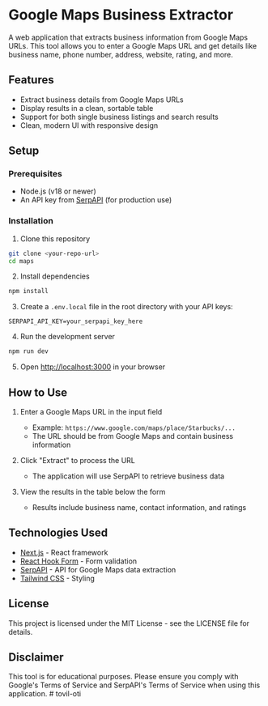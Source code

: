 # Google Maps Business Extractor

A web application that extracts business information from Google Maps URLs. This tool allows you to enter a Google Maps URL and get details like business name, phone number, address, website, rating, and more.

## Features

- Extract business details from Google Maps URLs
- Display results in a clean, sortable table
- Support for both single business listings and search results
- Clean, modern UI with responsive design

## Setup

### Prerequisites

- Node.js (v18 or newer)
- An API key from [SerpAPI](https://serpapi.com/) (for production use)

### Installation

1. Clone this repository
```bash
git clone <your-repo-url>
cd maps
```

2. Install dependencies
```bash
npm install
```

3. Create a `.env.local` file in the root directory with your API keys:
```
SERPAPI_API_KEY=your_serpapi_key_here
```

4. Run the development server
```bash
npm run dev
```

5. Open [http://localhost:3000](http://localhost:3000) in your browser

## How to Use

1. Enter a Google Maps URL in the input field
   - Example: `https://www.google.com/maps/place/Starbucks/...`
   - The URL should be from Google Maps and contain business information

2. Click "Extract" to process the URL
   - The application will use SerpAPI to retrieve business data
   
3. View the results in the table below the form
   - Results include business name, contact information, and ratings

## Technologies Used

- [Next.js](https://nextjs.org/) - React framework
- [React Hook Form](https://react-hook-form.com/) - Form validation
- [SerpAPI](https://serpapi.com/) - API for Google Maps data extraction
- [Tailwind CSS](https://tailwindcss.com/) - Styling

## License

This project is licensed under the MIT License - see the LICENSE file for details.

## Disclaimer

This tool is for educational purposes. Please ensure you comply with Google's Terms of Service and SerpAPI's Terms of Service when using this application. # tovil-oti
